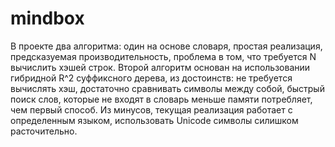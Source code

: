 # mindbox
В проекте два алгоритма: один на основе словаря, простая реализация, предсказуемая производительность, 
проблема в том, что требуется N вычислить хэшей строк.
Второй алгоритм основан на использовании гибридной R^2 суффиксного дерева, из достоинств: 
не требуется вычислять хэш, достаточно сравнивать символы между собой, быстрый поиск слов, которые не входят в словарь
меньше памяти потребляет, чем первый способ.
Из минусов, текущая реализация работает с определенным языком, использовать Unicode символы силишком расточительно.
